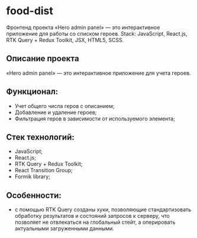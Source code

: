 # food-dist
Фронтенд проекта «Hero admin panel» — это интерактивное приложение для работы со списком героев. Stack: JavaScript, React.js, RTK Query + Redux Toolkit, JSX, HTML5, SCSS.

## Описание проекта
«Hero admin panel» — это интерактивное приложение для учета героев.

## Функционал:
- Учет общего числа геров с описанием;
- Добавление и удаление героев;
- Фильтрация геров в зависимости от используемого элемента;

## Стек технологий:
- JavaScript;
- React.js;
- RTK Query + Redux Toolkit;
- React Transition Group;
- Formik library;

## Особенности:
- с помощью RTK Query созданы хуки, позволяющие стандартизовать обработку результатов и состояний запросов к серверу, что позволяет не отвлекаться на глобальный стейт, а оперировать актуальными загруженными данными.
